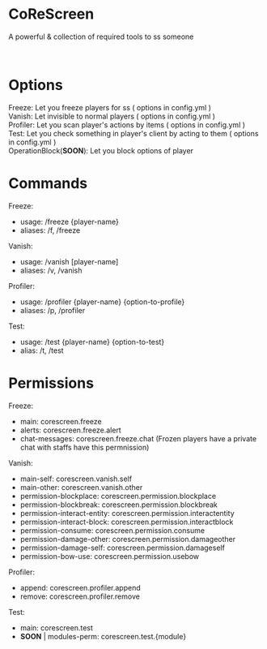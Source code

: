 # CoReScreen
A powerful & collection of required tools to ss someone

 ‌‌‌
# Options
Freeze: Let you freeze players for ss ( options in config.yml )                                                   
Vanish: Let invisible to normal players ( options in config.yml )                                      
Profiler: Let you scan player's actions by items ( options in config.yml )                                                       
Test: Let you check something in player's client by acting to them ( options in config.yml )                                             
OperationBlock(**SOON**): Let you block options of player                                     
                          
# Commands
Freeze:                                                                                                                                                                                                                         
  * usage: /freeze {player-name}
  * aliases: /f, /freeze
                                                                                                                                                                          
Vanish:                                                                                    
  * usage: /vanish [player-name]
  * aliases: /v, /vanish
                                                                                                                                                                      
Profiler:                                                                                   
  * usage: /profiler {player-name} {option-to-profile}                                                                                   
  * aliases: /p, /profiler
                                                                                                                                                                      
Test:                                                                                    
  * usage: /test {player-name} {option-to-test}                                                                                   
  * alias: /t, /test                                                                                   
                                                                                                                                                                    
# Permissions
Freeze:                                                                                                                                                                                                                                                  
  * main: corescreen.freeze                                                                                                                                               
  * alerts: corescreen.freeze.alert 
  * chat-messages: corescreen.freeze.chat (Frozen players have a private chat with staffs have this permnission)
                                                                                                                                                                                                                     
Vanish:                                                                                                                                                                       
  * main-self: corescreen.vanish.self
  * main-other: corescreen.vanish.other
  * permission-blockplace: corescreen.permission.blockplace                                                                                                                                  
  * permission-blockbreak: corescreen.permission.blockbreak                                                                                                                                  
  * permission-interact-entity: corescreen.permission.interactentity                                                                                                                                  
  * permission-interact-block: corescreen.permission.interactblock                                                                                                                                  
  * permission-consume: corescreen.permission.consume                                                                                                                                  
  * permission-damage-other: corescreen.permission.damageother                                                                                                                                  
  * permission-damage-self: corescreen.permission.damageself                                                                                                                                  
  * permission-bow-use: corescreen.permission.usebow
                                                                                                                                                                                                                                                         
Profiler:                                                                                                                                                                       
  * append: corescreen.profiler.append
  * remove: corescreen.profiler.remove
                                                                                                                                                                      
Test:                                                                                                                                                                       
  * main: corescreen.test                                                                                                                                                                      
  * **SOON** | modules-perm: corescreen.test.{module}
